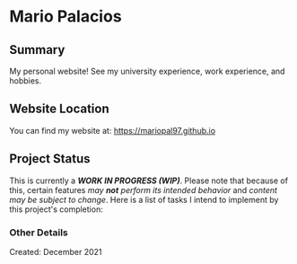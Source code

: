 # Mario Palacios

## Summary
My personal website!
See my university experience, work experience, and hobbies.  

## Website Location
You can find my website at: https://mariopal97.github.io

## Project Status
This is currently a ***WORK IN PROGRESS (WIP)***. Please note that because of this, certain features *may **not** perform its intended behavior* and *content may be subject to change*. Here is a list of tasks I intend to implement by this project's completion:

### Other Details
Created: December 2021
